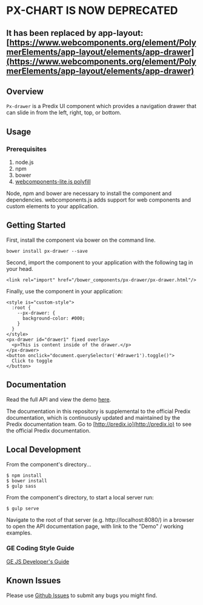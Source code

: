 # PX-CHART IS NOW DEPRECATED
## It has been replaced by app-layout: [https://www.webcomponents.org/element/PolymerElements/app-layout/elements/app-drawer](https://www.webcomponents.org/element/PolymerElements/app-layout/elements/app-drawer)

## Overview

`Px-drawer` is a Predix UI component which provides a navigation drawer that can slide in from the left, right, top, or bottom.

## Usage

### Prerequisites
1. node.js
2. npm
3. bower
4. [webcomponents-lite.js polyfill](https://github.com/webcomponents/webcomponentsjs)

Node, npm and bower are necessary to install the component and dependencies. webcomponents.js adds support for web components and custom elements to your application.

## Getting Started

First, install the component via bower on the command line.

```
bower install px-drawer --save
```

Second, import the component to your application with the following tag in your head.

```
<link rel="import" href="/bower_components/px-drawer/px-drawer.html"/>
```

Finally, use the component in your application:

```
<style is="custom-style">
  :root {
    --px-drawer: {
      background-color: #000;
    }
  }
</style>
<px-drawer id="drawer1" fixed overlay>
  <p>This is content inside of the drawer.</p>
</px-drawer>
<button onclick="document.querySelector('#drawer1').toggle()">
  Click to toggle
</button>
```

## Documentation

Read the full API and view the demo [here](https://predixdev.github.io/px-drawer).

The documentation in this repository is supplemental to the official Predix documentation, which is continuously updated and maintained by the Predix documentation team. Go to [http://predix.io](http://predix.io)  to see the official Predix documentation.


## Local Development

From the component's directory...

```
$ npm install
$ bower install
$ gulp sass
```

From the component's directory, to start a local server run:

```
$ gulp serve
```

Navigate to the root of that server (e.g. http://localhost:8080/) in a browser to open the API documentation page, with link to the "Demo" / working examples.

### GE Coding Style Guide
[GE JS Developer's Guide](https://github.com/GeneralElectric/javascript)

## Known Issues

Please use [Github Issues](https://github.com/PredixDev/px-drawer/issues) to submit any bugs you might find.
